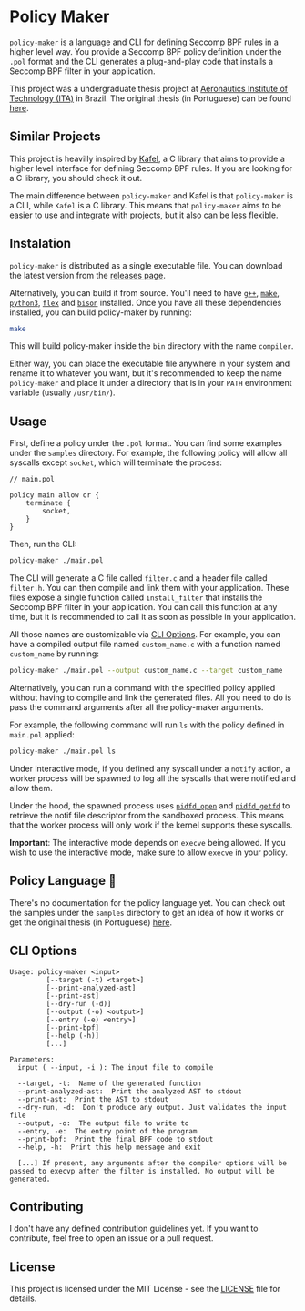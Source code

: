 # Policy Maker

`policy-maker` is a language and CLI for defining Seccomp BPF rules in a higher level way. You provide a Seccomp BPF policy definition under the `.pol` format and the CLI generates a plug-and-play code that installs a Seccomp BPF filter in your application.

This project was a undergraduate thesis project at [Aeronautics Institute of Technology (ITA)](http://www.ita.br/) in Brazil. The original thesis (in Portuguese) can be found [here](http://www.bdita.bibl.ita.br/TGsDigitais/lista_resumo.php?num_tg=78867).

## Similar Projects

This project is heavilly inspired by [Kafel](https://github.com/google/kafel), a C library that aims to provide a higher level interface for defining Seccomp BPF rules. If you are looking for a C library, you should check it out.

The main difference between `policy-maker` and Kafel is that `policy-maker` is a CLI, while `Kafel` is a C library. This means that `policy-maker` aims to be easier to use and integrate with projects, but it also can be less flexible.

## Instalation

`policy-maker` is distributed as a single executable file. You can download the latest version from the [releases page](https://github.com/dfidalg0/policy-maker/releases).

Alternatively, you can build it from source. You'll need to have [`g++`](https://gcc.gnu.org/), [`make`](https://www.gnu.org/software/make/), [`python3`](https://www.python.org/), [`flex`](https://github.com/westes/flex) and [`bison`](https://www.gnu.org/software/bison/) installed. Once you have all these dependencies installed, you can build policy-maker by running:

```bash
make
```

This will build policy-maker inside the `bin` directory with the name `compiler`.

Either way, you can place the executable file anywhere in your system and rename it to whatever you want, but it's recommended to keep the name `policy-maker` and place it under a directory that is in your `PATH` environment variable (usually `/usr/bin/`).

## Usage

First, define a policy under the `.pol` format. You can find some examples under the `samples` directory. For example, the following policy will allow all syscalls except `socket`, which will terminate the process:

```
// main.pol

policy main allow or {
    terminate {
        socket,
    }
}
```

Then, run the CLI:

```bash
policy-maker ./main.pol
```

The CLI will generate a C file called `filter.c` and a header file called `filter.h`. You can then compile and link them with your application. These files expose a single function called `install_filter` that installs the Seccomp BPF filter in your application. You can call this function at any time, but it is recommended to call it as soon as possible in your application.

All those names are customizable via [CLI Options](#cli-options). For example, you can have a compiled output file named `custom_name.c` with a function named `custom_name` by running:

```bash
policy-maker ./main.pol --output custom_name.c --target custom_name
```

Alternatively, you can run a command with the specified policy applied without having to compile and link the generated files. All you need to do is pass the command arguments after all the policy-maker arguments.

For example, the following command will run `ls` with the policy defined in `main.pol` applied:

```bash
policy-maker ./main.pol ls
```

Under interactive mode, if you defined any syscall under a `notify` action, a worker process will be spawned to log all the syscalls that were notified and allow them.

Under the hood, the spawned process uses [`pidfd_open`](https://man7.org/linux/man-pages/man2/pidfd_open.2.html) and [`pidfd_getfd`](https://man7.org/linux/man-pages/man2/pidfd_getfd.2.html) to retrieve the notif file descriptor from the sandboxed process. This means that the worker process will only work if the kernel supports these syscalls.

**Important**: The interactive mode depends on `execve` being allowed. If you wish to use the interactive mode, make sure to allow `execve` in your policy.

## Policy Language 🚧

There's no documentation for the policy language yet. You can check out the samples under the `samples` directory to get an idea of how it works or get the original thesis (in Portuguese) [here](http://www.bdita.bibl.ita.br/TGsDigitais/lista_resumo.php?num_tg=78867).

## CLI Options

```
Usage: policy-maker <input>
         [--target (-t) <target>]
         [--print-analyzed-ast]
         [--print-ast]
         [--dry-run (-d)]
         [--output (-o) <output>]
         [--entry (-e) <entry>]
         [--print-bpf]
         [--help (-h)]
         [...]

Parameters:
  input ( --input, -i ): The input file to compile

  --target, -t:  Name of the generated function
  --print-analyzed-ast:  Print the analyzed AST to stdout
  --print-ast:  Print the AST to stdout
  --dry-run, -d:  Don't produce any output. Just validates the input file
  --output, -o:  The output file to write to
  --entry, -e:  The entry point of the program
  --print-bpf:  Print the final BPF code to stdout
  --help, -h:  Print this help message and exit

  [...] If present, any arguments after the compiler options will be passed to execvp after the filter is installed. No output will be generated.
```

## Contributing

I don't have any defined contribution guidelines yet. If you want to contribute, feel free to open an issue or a pull request.

## License

This project is licensed under the MIT License - see the [LICENSE](https://github.com/dfidalg0/policy-maker/blob/main/LICENSE.txt) file for details.
